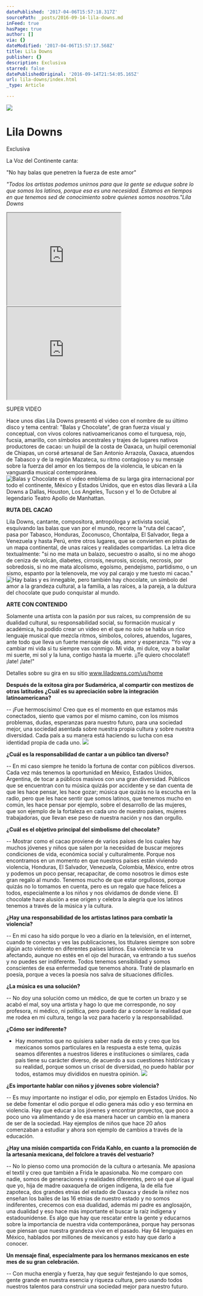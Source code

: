 ```yaml
---
datePublished: '2017-04-06T15:57:18.317Z'
sourcePath: _posts/2016-09-14-lila-downs.md
inFeed: true
hasPage: true
author: []
via: {}
dateModified: '2017-04-06T15:57:17.568Z'
title: Lila Downs
publisher: {}
description: Exclusiva
starred: false
datePublishedOriginal: '2016-09-14T21:54:05.165Z'
url: lila-downs/index.html
_type: Article

---
```

![](https://the-grid-user-content.s3-us-west-2.amazonaws.com/2dbab6b6-8b5b-46ff-91d8-5f9e5478f880.jpg)

# Lila Downs

Exclusiva

La Voz del Continente canta:

"No hay balas que penetren la fuerza de este amor"

_"Todos los artistas podemos unirnos para que la gente se eduque sobre lo que somos los latinos, porque esa es una necesidad. Estamos en tiempos en que tenemos sed de conocimiento sobre quienes somos nosotros."Lila Downs_

<iframe src="https://the-grid.github.io/ed-userhtml/?g=eJwlzTsOwjAMANCdU0Q-QA0qBQk1nbuwMLI1iUsiJTXkI4vbg-AC741hzUsiJcFVr2E47UF5Cg9fNfSHAVTJVoOv9VkuiCLSvbnVZqiznJCSIYd0nm_8Ene9H0H9OMPZUdbwxZYYWdYWY7GZaJtG_I_T7gPzOinZ" height="244" style=""></iframe>

<iframe src="https://the-grid.github.io/ed-userhtml/?g=eJzLKCkpKLbS16_MLy0p1UtK1U819wjKLyxP8Y0yAQCVmwoC" height="244" style=""></iframe>

SUPER VIDEO

Hace unos días Lila Downs presentó el video con el nombre de su último disco y tema central: "Balas y Chocolate", de gran fuerza visual y conceptual, con vivos colores nativoamericanos como el turquesa, rojo, fucsia, amarillo, con símbolos ancestrales y trajes de lugares nativos productores de cacao: un huipil de la costa de Oaxaca, un huipil ceremonial de Chiapas, un corsé artesanal de San Antonio Arrazola, Oaxaca, atuendos de Tabasco y de la región Mazateca, su ritmo contagioso y su mensaje sobre la fuerza del amor en los tiempos de la violencia, le ubican en la vanguardia musical contemporánea.
![Balas y Chocolate es el video emblema de su larga gira internacional por todo el continente, México y Estados Unidos, que en estos días llevará a Lila Downs a Dallas, Houston, Los Angeles, Tucson y el 1o de Octubre al legendario Teatro Apollo de Manhattan.](https://the-grid-user-content.s3-us-west-2.amazonaws.com/e69c840e-0b24-4f9e-8bcf-a578b456a3f6.jpg)

**RUTA DEL CACAO**

Lila Downs, cantante, compositora, antropóloga y activista social, esquivando las balas que van por el mundo, recorre la "ruta del cacao", pasa por Tabasco, Honduras, Zoconusco, Chontalpa, El Salvador, llega a Venezuela y hasta Perú, entre otros lugares, que se convierten en pistas de un mapa continental, de unas raíces y realidades compartidas. La letra dice textualmente: "si no me mata un balazo, secuestro o asalto, si no me ahogo de ceniza de volcán, diabetes, cirrosis, neurosis, sicosis, necrosis, por sobredosis, si no me mata alcolismo, egoísmo, pendejismo, partidismo, o un sismo, espanto por la telenovela, me voy pal carajo y me tuesto mi cacao."
![Hay balas y es innegable, pero también hay chocolate, un símbolo del amor a la grandeza cultural, a la familia, a las raíces, a la pareja, a la dulzura del chocolate que pudo conquistar al mundo. ](https://the-grid-user-content.s3-us-west-2.amazonaws.com/d9004511-002e-49e7-bb5b-02dfd7eeb11c.jpg)

**ARTE CON CONTENIDO**

Solamente una artista con la pasión por sus raíces, su comprensión de su dualidad cultural, su responsabilidad social, su formación musical y académica, ha podido crear un video en el que no solo se habla un rico lenguaje musical que mezcla ritmos, símbolos, colores, atuendos, lugares, ante todo que lleva un fuerte mensaje de vida, amor y esperanza. "Yo voy a cambiar mi vida si tu siempre vas conmigo. Mi vida, mi dulce, voy a bailar mi suerte, mi sol y la luna, contigo hasta la muerte. ¡¡Te quiero chocolate!! ¡late! ¡late!"

Detalles sobre su gira en su sitio www.liladowns.com/us/home

**Después de la exitosa gira por Sudamérica, al compartir con mestizos de otras latitudes ¿Cuál es su apreciación sobre la integración latinoamericana?**

-- ¡Fue hermoscísimo! Creo que es el momento en que estamos más conectados, siento que vamos por el mismo camino, con los mismos problemas, dudas, esperanzas para nuestro futuro, para una sociedad mejor, una sociedad asentada sobre nuestra propia cultura y sobre nuestra diversidad. Cada país a su manera está haciendo su lucha con esa identidad propia de cada uno.
![](https://the-grid-user-content.s3-us-west-2.amazonaws.com/bab0087d-bec9-4676-bdab-e1a25a4fce59.jpg)

**¿Cuál es la responsabilidad de cantar a un público tan diverso?**

-- En mi caso siempre he tenido la fortuna de contar con públicos diversos. Cada vez más tenemos la oportunidad en México, Estados Unidos, Argentina, de tocar a públicos masivos con una gran diversidad. Públicos que se encuentran con tu música quizás por accidente y se dan cuenta de que les hace pensar, les hace gozar; música que quizás no la escucha en la radio, pero que les hace sentir que somos latinos, que tenemos mucho en común, les hace pensar por ejemplo, sobre el desarrollo de las mujeres, que son ejemplo de la fortaleza en cada uno de nuestro países, mujeres trabajadoras, que llevan ese peso de nuestra nación y nos dan orgullo.

**¿Cuál es el objetivo principal del simbolismo del chocolate?**

-- Mostrar como el cacao proviene de varios países de los cuales hay muchos jóvenes y niños que salen por la necesidad de buscar mejores condiciones de vida, económica social y culturalmente. Porque nos encontramos en un momento en que nuestros países están viviendo violencia, Honduras, El Salvador, Venezuela, Colombia, México, entre otros y podemos un poco pensar, recapacitar, de como nosotros le dimos este gran regalo al mundo. Tenemos mucho de que estar orgullosos, porque quizás no lo tomamos en cuenta, pero es un regalo que hace felices a todos, especialmente a los niños y nos olvidamos de donde viene. El chocolate hace alusión a ese origen y celebra la alegría que los latinos tenemos a través de la música y la cultura.

**¿Hay una responsabilidad de los artistas latinos para combatir la violencia?**

-- En mi caso ha sido porque lo veo a diario en la televisión, en el internet, cuando te conectas y ves las publicaciones, los titulares siempre son sobre algún acto violento en diferentes países latinos. Esa violencia te va afectando, aunque no estés en el ojo del huracán, va entrando a tus sueños y no puedes ser indiferente. Todos tenemos sensibilidad y somos conscientes de esa enfermedad que tenemos ahora. Traté de plasmarlo en poesía, porque a veces la poesía nos salva de situaciones difíciles.

**¿La música es una solución?**

-- No doy una solución como un médico, de que te corten un brazo y se acabó el mal, soy una artista y hago lo que me corresponde, no soy profesora, ni médico, ni política, pero puedo dar a conocer la realidad que me rodea en mi cultura, tengo la voz para hacerlo y la responsabilidad.

**¿Cómo ser indiferente?**

- Hay momentos que no quisiera saber nada de esto y creo que los mexicanos somos particulares en la respuesta a este tema, quizás seamos diferentes a nuestros líderes e instituciones o similares, cada país tiene su carácter diverso, de acuerdo a sus cuestiones históricas y su realidad, porque somos un crisol de diversidad, no puedo hablar por todos, estamos muy divididos en nuestra opinión.
![](https://the-grid-user-content.s3-us-west-2.amazonaws.com/508b3c88-bef1-452f-8786-385d9614af40.jpg)

**¿Es importante hablar con niños y jóvenes sobre violencia?**

-- Es muy importante no instigar el odio, por ejemplo en Estados Unidos. No se debe fomentar el odio porque el odio genera más odio y eso termina en violencia. Hay que educar a los jóvenes y encontrar proyectos, que poco a poco uno va alimentando y de esa manera hacer un cambio en la manera de ser de la sociedad. Hay ejemplos de niños que hace 20 años comenzaban a estudiar y ahora son ejemplo de cambios a través de la educación.

**¿Hay una misión compartida con Frida Kahlo, en cuanto a la promoción de la artesanía mexicana, del folclore a través del vestuario?**

-- No lo pienso como una promoción de la cultura o artesanía. Me apasiona el textil y creo que también a Frida le apasionaba. No me comparo con nadie, somos de generaciones y realidades diferentes, pero sé que al igual que yo, hija de madre oaxaqueña de origen indígena, la de ella fue zapoteca, dos grandes etnias del estado de Oaxaca y desde la niñez nos enseñan los bailes de las 16 etnias de nuestro estado y no somos indiferentes, crecemos con esa dualidad, además mi padre es anglosajón, una dualidad y eso hace más importante el buscar la raíz indígena y estadounidense. Es algo que hay que rescatar entre la gente y educarnos sobre la importancia de nuestra vida contemporánea, porque hay personas que piensan que nuestra grandeza vive en el pasado. Hay 64 lenguajes en México, hablados por millones de mexicanos y esto hay que darlo a conocer.

**Un mensaje final, especialmente para los hermanos mexicanos en este mes de su gran celebración.**

-- Con mucha energía y fuerza, hay que seguir festejando lo que somos, gente grande en nuestra esencia y riqueza cultura, pero usando todos nuestros talentos para construir una sociedad mejor para nuestro futuro.